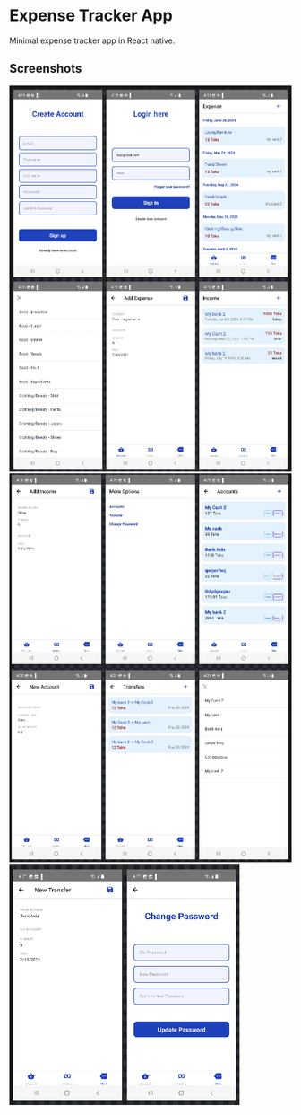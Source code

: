 # Expense Tracker App

Minimal expense tracker app in React native.

 
## Screenshots
![Screenshots 1](screenshots/sc1.png)
![Screenshots 2](screenshots/sc2.png)
![Screenshots 3](screenshots/sc3.png)